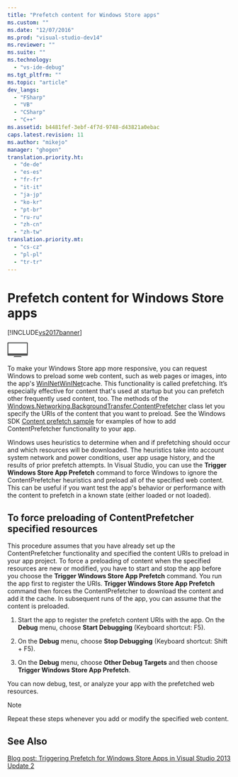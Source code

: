 ```yaml
---
title: "Prefetch content for Windows Store apps"
ms.custom: ""
ms.date: "12/07/2016"
ms.prod: "visual-studio-dev14"
ms.reviewer: ""
ms.suite: ""
ms.technology: 
  - "vs-ide-debug"
ms.tgt_pltfrm: ""
ms.topic: "article"
dev_langs: 
  - "FSharp"
  - "VB"
  - "CSharp"
  - "C++"
ms.assetid: b4481fef-3ebf-4f7d-9748-d43821a0ebac
caps.latest.revision: 11
ms.author: "mikejo"
manager: "ghogen"
translation.priority.ht: 
  - "de-de"
  - "es-es"
  - "fr-fr"
  - "it-it"
  - "ja-jp"
  - "ko-kr"
  - "pt-br"
  - "ru-ru"
  - "zh-cn"
  - "zh-tw"
translation.priority.mt: 
  - "cs-cz"
  - "pl-pl"
  - "tr-tr"
---
```

# Prefetch content for Windows Store apps
[!INCLUDE[vs2017banner](../code-quality/includes/vs2017banner.md)]

![Applies to Windows only](../debugger/media/windows_only_content.png "windows_only_content")  
  
 To make your Windows Store app more responsive, you can request Windows to preload some web content, such as web pages or images, into the app's [WinINet](http://msdn.microsoft.com/en-us/0a06f2af-957a-4dff-a8cc-187370181b5c)[WinINet](http://msdn.microsoft.com/library/aa383630.aspx)cache. This functionality is called prefetching. It’s especially effective for content that's used at startup but you can prefetch other frequently used content, too. The methods of the [Windows.Networking.BackgroundTransfer.ContentPrefetcher](http://msdn.microsoft.com/library/windows/apps/windows.networking.backgroundtransfer.contentprefetcher.aspx) class let you specify the URIs of the content that you want to preload. See the Windows SDK [Content prefetch sample](http://code.msdn.microsoft.com/windowsapps/ContentPrefetcher-Sample-432c8309) for examples of how to add ContentPrefetcher functionality to your app.  
  
 Windows uses heuristics to determine when and if prefetching should occur and which resources will be downloaded. The heuristics take into account system network and power conditions, user app usage history, and the results of prior prefetch attempts. In Visual Studio, you can use the **Trigger Windows Store App Prefetch** command to force Windows to ignore the ContentPrefetcher heuristics and preload all of the specified web content. This can be useful if you want test the app's behavior or performance with the content to prefetch in a known state (either loaded or not loaded).  
  
## To force preloading of ContentPrefetcher specified resources  
 This procedure assumes that you have already set up the ContentPrefetcher functionality and specified the content URIs to preload in your app project. To force a preloading of content when the specified resources are new or modified, you have to start and stop the app before you choose the **Trigger Windows Store App Prefetch** command. You run the app first to register the URIs. **Trigger Windows Store App Prefetch** command then forces the ContentPrefetcher to download the content and add it the cache. In subsequent runs of the app, you can assume that the content is preloaded.  
  
1.  Start the app to register the prefetch content URIs with the app. On the **Debug** menu, choose **Start Debugging** (Keyboard shortcut: F5).  
  
2.  On the **Debug** menu, choose **Stop Debugging** (Keyboard shortcut: Shift + F5).  
  
3.  On the **Debug** menu, choose **Other Debug Targets** and then choose **Trigger Windows Store App Prefetch**.  
  
 You can now debug, test, or analyze your app with the prefetched web resources.  
  
> [!NOTE]
>  Repeat these steps whenever you add or modify the specified web content.  
  
## See Also  
 [Blog post: Triggering Prefetch for Windows Store Apps in Visual Studio 2013 Update 2](http://blogs.msdn.com/b/visualstudioalm/archive/2014/02/06/triggering-prefetch-for-windows-store-apps-in-visual-studio-2013-update-2.aspx)